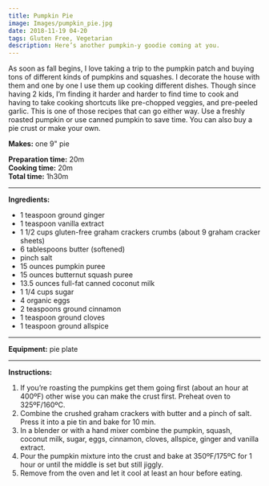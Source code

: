 ```yaml
---
title: Pumpkin Pie
image: Images/pumpkin_pie.jpg
date: 2018-11-19 04-20
tags: Gluten Free, Vegetarian
description: Here’s another pumpkin-y goodie coming at you.
---
```

As soon as fall begins, I love taking a trip to the pumpkin patch and buying tons of different kinds of pumpkins and squashes. I decorate the house with them and one by one I use them up cooking different dishes. Though since having 2 kids, I’m finding it harder and harder to find time to cook and having to take cooking shortcuts like pre-chopped veggies, and pre-peeled garlic. This is one of those recipes that can go either way. Use a freshly roasted pumpkin or use canned pumpkin to save time. You can also buy a pie crust or make your own. 

**Makes:** one 9" pie

**Preparation time:** 20m  
**Cooking time:** 20m  
**Total time:** 1h30m

---

**Ingredients:**

- 1 teaspoon ground ginger
- 1 teaspoon vanilla extract
- 1 1/2 cups gluten-free graham crackers crumbs (about 9 graham cracker sheets)
- 6  tablespoons butter (softened)
- pinch  salt
- 15 ounces pumpkin puree
- 15 ounces butternut squash puree
- 13.5 ounces full-fat canned coconut milk
- 1 1/4 cups sugar
- 4 organic eggs
- 2 teaspoons ground cinnamon
- 1 teaspoon ground cloves
- 1 teaspoon ground allspice


---

**Equipment:** pie plate

---

**Instructions:**

1. If you’re roasting the pumpkins get them going first (about an hour at 400ºF) other wise you can make the crust first. Preheat oven to 325ºF/160ºC. 
1. Combine the crushed graham crackers with butter and a pinch of salt. Press it into a pie tin and bake for 10 min. 
1. In a blender or with a hand mixer combine the pumpkin, squash, coconut milk, sugar, eggs, cinnamon, cloves, allspice, ginger and vanilla extract.
1. Pour the pumpkin mixture into the crust and bake at 350ºF/175ºC for 1 hour or until the middle is set but still jiggly.
1. Remove from the oven and let it cool at least an hour before eating.

